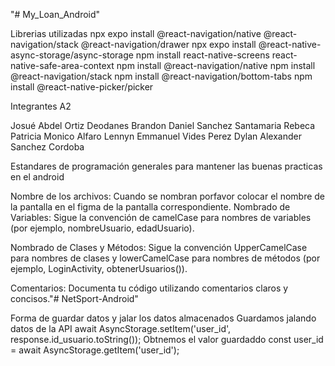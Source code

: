 "# My_Loan_Android" 

Librerias utilizadas
 npx expo install @react-navigation/native @react-navigation/stack @react-navigation/drawer
npx expo install @react-native-async-storage/async-storage 
npm install react-native-screens react-native-safe-area-context 
npm install @react-navigation/native 
npm install @react-navigation/stack
npm install @react-navigation/bottom-tabs
npm install @react-native-picker/picker

Integrantes A2

Josué Abdel Ortiz Deodanes
Brandon Daniel Sanchez Santamaria
Rebeca Patricia Monico Alfaro
Lennyn Emmanuel Vides Perez
Dylan Alexander Sanchez Cordoba



Estandares de programación generales para mantener las buenas practicas en el android

Nombre de los archivos: Cuando se nombran porfavor colocar el nombre de la pantalla en el figma de la pantalla correspondiente.
Nombrado de Variables: Sigue la convención de camelCase para nombres de variables (por ejemplo, nombreUsuario, edadUsuario).

Nombrado de Clases y Métodos: Sigue la convención UpperCamelCase para nombres de clases y lowerCamelCase para nombres de métodos (por ejemplo, LoginActivity, obtenerUsuarios()).

Comentarios: Documenta tu código utilizando comentarios claros y concisos."# NetSport-Android" 

Forma de guardar datos y jalar los datos almacenados
Guardamos jalando datos de la API
await AsyncStorage.setItem('user_id', response.id_usuario.toString());
Obtnemos el valor guardaddo
const user_id = await AsyncStorage.getItem('user_id');